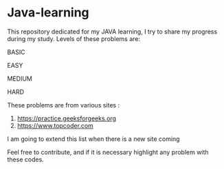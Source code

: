 # Java-learning

This repository dedicated for my JAVA learning, I try to share my progress during my study. Levels of these problems are:

BASIC </br>

EASY </br>

MEDIUM</br>

HARD</br>

These problems are from various sites :
1. https://practice.geeksforgeeks.org
2. https://www.topcoder.com

I am going to extend this list when there is a new site coming

Feel free to contribute, and if it is necessary highlight any problem with these codes.

